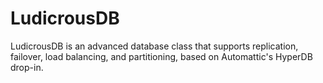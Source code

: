 LudicrousDB
=======

LudicrousDB is an advanced database class that supports replication, failover, load balancing, and partitioning, based on Automattic's HyperDB drop-in.
